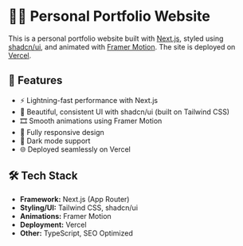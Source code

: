 # 🧑‍💻 Personal Portfolio Website

This is a personal portfolio website built with [Next.js](https://nextjs.org/), styled using [shadcn/ui](https://ui.shadcn.com/), and animated with [Framer Motion](https://www.framer.com/motion/). The site is deployed on [Vercel](https://vercel.com/).

## 🚀 Features

- ⚡ Lightning-fast performance with Next.js
- 🎨 Beautiful, consistent UI with shadcn/ui (built on Tailwind CSS)
- 🎞️ Smooth animations using Framer Motion
- 📱 Fully responsive design
- 🌙 Dark mode support
- 🌐 Deployed seamlessly on Vercel


## 🛠️ Tech Stack

- **Framework:** Next.js (App Router)
- **Styling/UI:** Tailwind CSS, shadcn/ui
- **Animations:** Framer Motion
- **Deployment:** Vercel
- **Other:** TypeScript, SEO Optimized

